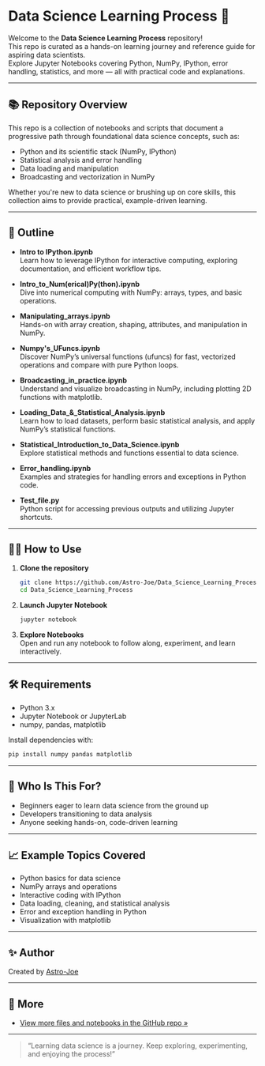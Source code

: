 # Data Science Learning Process 🚀

Welcome to the **Data Science Learning Process** repository!  
This repo is curated as a hands-on learning journey and reference guide for aspiring data scientists.  
Explore Jupyter Notebooks covering Python, NumPy, IPython, error handling, statistics, and more — all with practical code and explanations.

---

## 📚 Repository Overview

This repo is a collection of notebooks and scripts that document a progressive path through foundational data science concepts, such as:
- Python and its scientific stack (NumPy, IPython)
- Statistical analysis and error handling
- Data loading and manipulation
- Broadcasting and vectorization in NumPy

Whether you're new to data science or brushing up on core skills, this collection aims to provide practical, example-driven learning.

---

## 📂 Outline

- **Intro to IPython.ipynb**  
  Learn how to leverage IPython for interactive computing, exploring documentation, and efficient workflow tips.

- **Intro_to_Num(erical)Py(thon).ipynb**  
  Dive into numerical computing with NumPy: arrays, types, and basic operations.

- **Manipulating_arrays.ipynb**  
  Hands-on with array creation, shaping, attributes, and manipulation in NumPy.

- **Numpy's_UFuncs.ipynb**  
  Discover NumPy’s universal functions (ufuncs) for fast, vectorized operations and compare with pure Python loops.

- **Broadcasting_in_practice.ipynb**  
  Understand and visualize broadcasting in NumPy, including plotting 2D functions with matplotlib.

- **Loading_Data_&_Statistical_Analysis.ipynb**  
  Learn how to load datasets, perform basic statistical analysis, and apply NumPy’s statistical functions.

- **Statistical_Introduction_to_Data_Science.ipynb**  
  Explore statistical methods and functions essential to data science.

- **Error_handling.ipynb**  
  Examples and strategies for handling errors and exceptions in Python code.

- **Test_file.py**  
  Python script for accessing previous outputs and utilizing Jupyter shortcuts.

---

## 🧑‍💻 How to Use

1. **Clone the repository**
   ```bash
   git clone https://github.com/Astro-Joe/Data_Science_Learning_Process.git
   cd Data_Science_Learning_Process
   ```
2. **Launch Jupyter Notebook**
   ```bash
   jupyter notebook
   ```
3. **Explore Notebooks**  
   Open and run any notebook to follow along, experiment, and learn interactively.

---

## 🛠️ Requirements

- Python 3.x
- Jupyter Notebook or JupyterLab
- numpy, pandas, matplotlib

Install dependencies with:
```bash
pip install numpy pandas matplotlib
```

---

## 🌟 Who Is This For?

- Beginners eager to learn data science from the ground up
- Developers transitioning to data analysis
- Anyone seeking hands-on, code-driven learning

---

## 📈 Example Topics Covered

- Python basics for data science
- NumPy arrays and operations
- Interactive coding with IPython
- Data loading, cleaning, and statistical analysis
- Error and exception handling in Python
- Visualization with matplotlib

---

## ✨ Author

Created by [Astro-Joe](https://github.com/Astro-Joe)  


---

## 🔗 More

- [View more files and notebooks in the GitHub repo »](https://github.com/Astro-Joe/Data_Science_Learning_Process)

---

> “Learning data science is a journey. Keep exploring, experimenting, and enjoying the process!”


